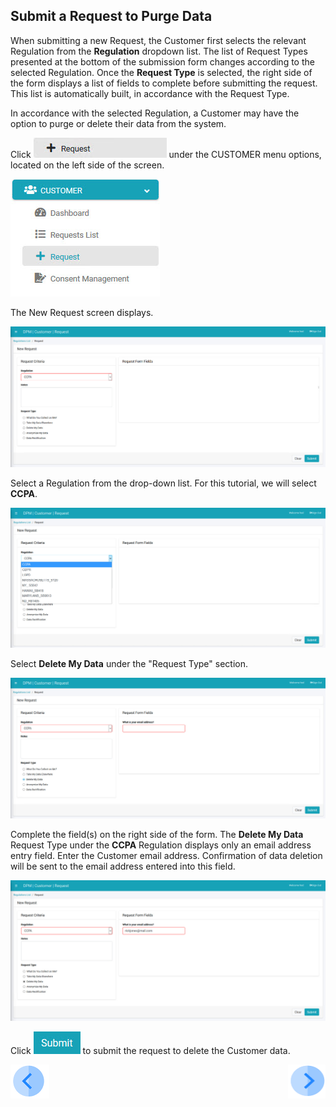 ## Submit a Request to Purge Data

When submitting a new Request, the Customer first selects the relevant Regulation from the **Regulation** dropdown list. The list of Request Types presented at the bottom of the submission form changes according to the selected Regulation. Once the **Request Type** is selected, the right side of the form displays a list of fields to complete before submitting the request. This list is automatically built, in accordance with the Request Type.

In accordance with the selected Regulation, a Customer may have the option to purge or delete their data from the system.

Click ![image](/articles/demo_project/DPM_Demo_Project/images/Customer_Request.jpg) under the CUSTOMER menu options, located on the left side of the screen. 

![image](/articles/demo_project/DPM_Demo_Project/images/Customer_Request_LeftPanel.jpg)     

The New Request screen displays.

![image](/articles/demo_project/DPM_Demo_Project/images/Customer_Request_Landing.jpg)

Select a Regulation from the drop-down list. For this tutorial, we will select **CCPA**.

![image](/articles/demo_project/DPM_Demo_Project/images/06_3_Purging_DeleteMyData_Reg.jpg)  

Select **Delete My Data** under the "Request Type" section.

![image](/articles/demo_project/DPM_Demo_Project/images/06_5_Purging_DeleteMyData_Req2.jpg)

Complete the field(s) on the right side of the form. The **Delete My Data** Request Type under the **CCPA** Regulation displays only an email address entry field. Enter the Customer email address. Confirmation of data deletion will be sent to the email address entered into this field. 

![image](/articles/demo_project/DPM_Demo_Project/images/06_7_Purging_DeleteMyData_Req4.jpg)     

Click ![image](/articles/demo_project/DPM_Demo_Project/images/06_ICON_Submit.jpg) to submit the request to delete the Customer data.



[![Previous](/articles/demo_project/DPM_Demo_Project/images/Previous.png)]( /articles/demo_project/DPM_Demo_Project/06_Purging/03_02_Purging_Login.md)[<img align="right" width="60" height="54" src="/articles/demo_project/DPM_Demo_Project/images/Next.png">](/articles/demo_project/DPM_Demo_Project/06_Purging/03_04_Purging_Ensure_Marked_Complete.md)
